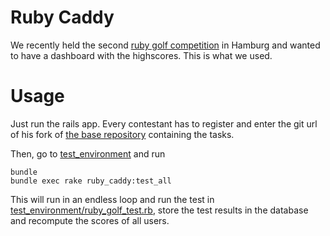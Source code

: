 # Ruby Caddy

We recently held the second [ruby golf competition](https://github.com/thomasjachmann/ruby_golf_hamburg_2013) in Hamburg and wanted to have a dashboard with the highscores. This is what we used.

# Usage

Just run the rails app. Every contestant has to register and enter the git url of his fork of [the base repository](https://github.com/thomasjachmann/ruby_golf_hamburg_2013/tree/ready_set_go) containing the tasks.

Then, go to [test_environment](test_environment) and run

```
bundle
bundle exec rake ruby_caddy:test_all
```

This will run in an endless loop and run the test in [test_environment/ruby_golf_test.rb](test_environment/ruby_golf_test.rb), store the test results in the database and recompute the scores of all users.
